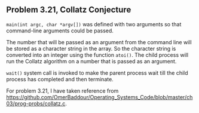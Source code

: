 ## Problem 3.21, Collatz Conjecture
 
 `main(int argc, char *argv[])` was defined with two arguments so that command-line arguments could be passed. 
 
 The number that will be passed as an argument from the command line will be stored as a character string in the array. So the character string is converted 
 into an integer using the function `atoi()`.
 The child process will run the Collatz algorithm on a number that is passed as an argument.
 
 `wait()` system call is invoked to make the parent process wait till the child process has completed and then terminate.
 
 For problem 3.21, I have taken reference from https://github.com/OmerBaddour/Operating_Systems_Code/blob/master/ch03/prog-probs/collatz.c.
